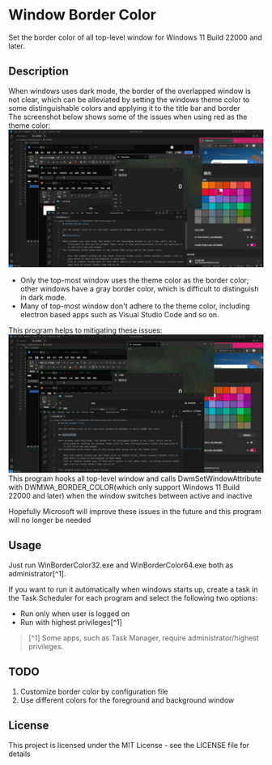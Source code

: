 # Window Border Color

Set the border color of all top-level window for Windows 11 Build 22000 and later.

## Description

When windows uses dark mode, the border of the overlapped window is not clear, which can be alleviated by setting the windows theme color to some distinguishable colors and applying it to the title bar and border  
The screenshot below shows some of the issues when using red as the theme color:
![](/screenshot/before.jpg)

-   Only the top-most window uses the theme color as the border color; other windows have a gray border color, which is difficult to distinguish in dark mode.
-   Many of top-most window don't adhere to the theme color, including electron based apps such as Visual Studio Code and so on.

This program helps to mitigating these issues:
![](/screenshot/after.jpg)
This program hooks all top-level window and calls DwmSetWindowAttribute with DWMWA_BORDER_COLOR(which only support Windows 11 Build 22000 and later) when the window switches between active and inactive

Hopefully Microsoft will improve these issues in the future and this program will no longer be needed

## Usage

Just run WinBorderColor32.exe and WinBorderColor64.exe both as administrator[^1].

If you want to run it automatically when windows starts up, create a task in the Task Scheduler for each program and select the following two options:

-   Run only when user is logged on
-   Run with highest privileges[^1]

> [^1] Some apps, such as Task Manager, require administrator/highest privileges.

## TODO

1. Customize border color by configuration file
2. Use different colors for the foreground and background window

## License

This project is licensed under the MIT License - see the LICENSE file for details
